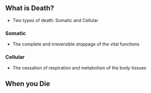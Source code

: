 ## What is Death?
- Two types of death: Somatic and Cellular

### Somatic
- The complete and irreversible stoppage of the vital functions

### Cellular
- The cessation of respiration and metabolism of the body tissues

## When you Die
